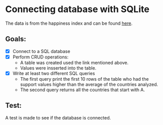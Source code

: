 
# Connecting database with SQLite

The data is from the happiness index and can be found [here](https://worldhappiness.report/ed/2023/#appendices-and-data).

## Goals:

- [X] Connect to a SQL database
- [X] Perform CRUD operations:
    - A table was created used the link mentioned above.
    - Values were insserted into the table.
- [X] Write at least two different SQL queries
    - The first query print the first 10 rows of the table who had the support values higher than the average of the countries analyzed.
    - The second query returns all the countries that start with A.

## Test:

A test is made to see if the database is connected.
